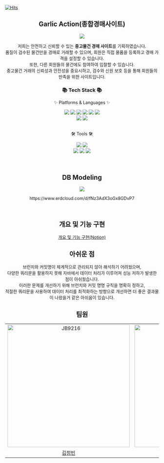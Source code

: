 
[![Hits](https://hits.seeyoufarm.com/api/count/incr/badge.svg?url=https%3A%2F%2Fgithub.com%2Fgami03%2Fnew_semi_project&count_bg=%233D81C8&title_bg=%23EDE4B9&icon=&icon_color=%23E7E7E7&title=hits&edge_flat=false)](https://hits.seeyoufarm.com)

<h2 align=center>Garlic Action(종합경매사이트)</h2>
<div align=center>
	<img src="https://capsule-render.vercel.app/api?type=waving&color=auto&height=200&section=header&text=Garlic%20Action!&fontSize=90" />	

저희는 안전하고 신뢰할 수 있는 <b>중고물건 경매 사이트</b>를 기획하였습니다. <br>품질이 검수된 물건만을 경매로 거래할 수 있으며, 회원은 직접 물품을 등록하고 경매 가격을 설정할 수 있습니다. <br>또한, 다른 회원들의 물건에도 참여하여 입찰할 수 있습니다. <br>중고물건 거래의 신뢰성과 안전성을 중요시하고, 검수와 신원 보호 등을 통해 회원들의 만족을 위한 사이트입니다.
</div>

<div align=center>
	<h3>📚 Tech Stack 📚</h3>
	<p>✨ Platforms & Languages ✨</p>
</div>

<div align="center">
	<img src="https://img.shields.io/badge/Java-007396?style=flat&logo=Conda-Forge&logoColor=white" />
	<img src="https://img.shields.io/badge/HTML5-E34F26?style=flat&logo=HTML5&logoColor=white" />
	<img src="https://img.shields.io/badge/CSS3-1572B6?style=flat&logo=CSS3&logoColor=white" />
	<img src="https://img.shields.io/badge/JavaScript-F7DF1E?style=flat&logo=JavaScript&logoColor=white" />
	<img src="https://img.shields.io/badge/jQuery-0769AD?style=flat&logo=jQuery&logoColor=white" />
	<img src="https://img.shields.io/badge/Ajax-3178C6?style=flat&logo=Ajax&logoColor=white"/> 
	<br>
	<img src="https://img.shields.io/badge/Bootstrap-7952B3?style=flat&logo=Bootstrap&logoColor=white" />
	<img src="https://img.shields.io/badge/MariaDB-003545?style=flat&logo=MariaDB&logoColor=white" />
</div>
<br>
<div align=center>
	<p>🛠 Tools 🛠</p>
</div>
<div align=center>
	<img src="https://img.shields.io/badge/Eclipse-2C2255?style=flat&logo=EclipseIDE&logoColor=white" />
	<img src="https://img.shields.io/badge/Visual%20Studio%20Code-007ACC?style=flat&logo=VisualStudioCode&logoColor=white" />
	<br>
	<img src="https://img.shields.io/badge/Tomcat-F8DC75?style=flat&logo=ApacheTomcat&logoColor=white" />
	<img src="https://img.shields.io/badge/GitHub-181717?style=flat&logo=GitHub&logoColor=white" />
	<img src="https://img.shields.io/badge/MySQL-4479A1?style=flat&logo=MySQL&logoColor=white" />
</div>
<br>
<div align=center>
<br>
<h2>DB Modeling</h2>
<img src="https://github.com/gami03/new_semi_project/assets/128332485/4ffe22ee-51af-4496-b126-004b5eb99313" />
<p>https://www.erdcloud.com/d/fNz3AdX3oGx8GDvP7</p>
<br>
<h2>개요 및 기능 구현</h2>
<a href="https://apricot-smile-640.notion.site/c7ae2e1857474ebcba96c6b3815c9a29?v=1d7e43401f2e4cf5b33844effe60a715&pvs=4">개요 및 기능 구현(Notion)</a>
	
<br>
<h2>아쉬운 점</h2>
	브런치와 커밋명이 체계적으로 관리되지 않아 해석하기 어려웠으며, 
	<br>
	다양한 쿼리문을 활용하지 못해 자바에서 데이터 처리가 이루어져 성능 저하가 발생한 점이 아쉬웠습니다. 
	<br>
	이러한 문제를 개선하기 위해 브런치와 커밋 명명 규칙을 명확히 정하고, 
	<br>
	적절한 쿼리문을 사용하여 데이터 처리를 최적화하는 방향으로 개선하면 더 좋은 결과물이 나왔을거 같은 아쉬움이 있습니다.
<br>
<h2>팀원</h2>
<table>
    <tr>
        <td align="center"><a target="_blank" rel="noopener noreferrer nofollow" href="https://github.com/JB9216"><img src="https://avatars.githubusercontent.com/u/128332735?v=4" width="400px" alt="JB9216" style="max-width: 100%;"></a></td>
        <td align="center"><a target="_blank" rel="noopener noreferrer nofollow" href="https://github.com/eneinp"><img src="https://avatars.githubusercontent.com/u/121911273?v=4" width="400px" alt="eneinp" style="max-width: 100%;"></a></td>
        <td align="center"><a target="_blank" rel="noopener noreferrer nofollow" href="https://github.com/gami03"><img src="https://avatars.githubusercontent.com/u/128332485?v=4" width="400px" alt="gami03" style="max-width: 100%;"></a></td>
        <td align="center"><a target="_blank" rel="noopener noreferrer nofollow" href="https://github.com/HaHuRyu"><img src="https://avatars.githubusercontent.com/u/115006836?v=4" width="400px" alt="HaHuRyu" style="max-width: 100%;"></a></td>
    </tr>
    <tr>
        <td align="center"><a href="https://github.com/JB9216">김정빈</a></td>
        <td align="center"><a href="https://github.com/eneinp">남주희</a></td>
        <td align="center"><a href="https://github.com/gami03">윤보감</a></td>
        <td align="center"><a href="https://github.com/HaHuRyu">이정희</a></td>
    </tr>
</table>
 <br>
